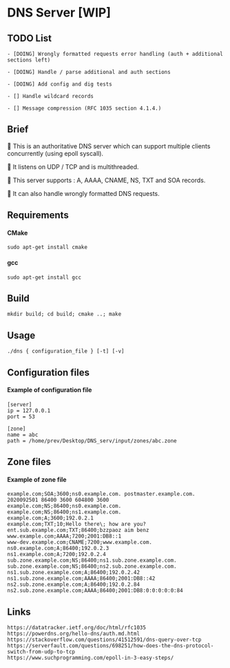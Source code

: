 # DNS Server [WIP]

## TODO List

    - [DOING] Wrongly formatted requests error handling (auth + additional sections left)

    - [DOING] Handle / parse additional and auth sections

    - [DOING] Add config and dig tests

    - [] Handle wildcard records

    - [] Message compression (RFC 1035 section 4.1.4.)

## Brief

📍 This is an authoritative DNS server which can support multiple clients concurrently (using epoll syscall).

📍 It listens on UDP / TCP and is multithreaded.

📍 This server supports : A, AAAA, CNAME, NS, TXT and SOA records.

📍 It can also handle wrongly formatted DNS requests.

## Requirements

#### CMake

    sudo apt-get install cmake

#### gcc

    sudo apt-get install gcc


## Build

    mkdir build; cd build; cmake ..; make

## Usage

    ./dns { configuration_file } [-t] [-v]

## Configuration files

#### Example of configuration file

    [server]
    ip = 127.0.0.1
    port = 53

    [zone]
    name = abc
    path = /home/prev/Desktop/DNS_serv/input/zones/abc.zone

## Zone files

#### Example of zone file

    example.com;SOA;3600;ns0.example.com. postmaster.example.com. 2020092501 86400 3600 604800 3600
    example.com;NS;86400;ns0.example.com.
    example.com;NS;86400;ns1.example.com.
    example.com;A;3600;192.0.2.1
    example.com;TXT;10;Hello there\; how are you?
    ent.sub.example.com;TXT;86400;bzzpaoz aim benz
    www.example.com;AAAA;7200;2001:DB8::1
    www-dev.example.com;CNAME;7200;www.example.com.
    ns0.example.com;A;86400;192.0.2.3
    ns1.example.com;A;7200;192.0.2.4
    sub.zone.example.com;NS;86400;ns1.sub.zone.example.com.
    sub.zone.example.com;NS;86400;ns2.sub.zone.example.com.
    ns1.sub.zone.example.com;A;86400;192.0.2.42
    ns1.sub.zone.example.com;AAAA;86400;2001:DB8::42
    ns2.sub.zone.example.com;A;86400;192.0.2.84
    ns2.sub.zone.example.com;AAAA;86400;2001:DB8:0:0:0:0:0:84

## Links

    https://datatracker.ietf.org/doc/html/rfc1035
    https://powerdns.org/hello-dns/auth.md.html
    https://stackoverflow.com/questions/41512591/dns-query-over-tcp
    https://serverfault.com/questions/698251/how-does-the-dns-protocol-switch-from-udp-to-tcp
    https://www.suchprogramming.com/epoll-in-3-easy-steps/
